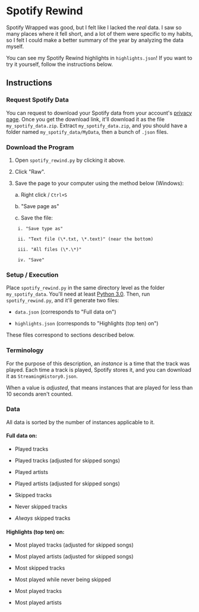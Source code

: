 # Spotify Rewind

Spotify Wrapped was good, but I felt like I lacked the *real* data. I saw so many places where it fell short, and a lot of them were specific to my habits, so I felt I could make a better summary of the year by analyzing the data myself.

You can see my Spotify Rewind highlights in `highlights.json`! If you want to try it yourself, follow the instructions below.

## Instructions

### Request Spotify Data

You can request to download your Spotify data from your account's [privacy page](https://www.spotify.com/ca-en/account/privacy/). Once you get the download link, it'll download it as the file `my_spotify_data.zip`. Extract `my_spotify_data.zip`, and you should have a folder named `my_spotify_data/MyData`, then a bunch of `.json` files.

### Download the Program

1. Open `spotify_rewind.py` by clicking it above.

2. Click "Raw".

3. Save the page to your computer using the method below (Windows):

    a. Right click  / `Ctrl+S`
   
    b. "Save page as"
    
    c. Save the file:
   
        i. "Save type as"
   
        ii. "Text file (\*.txt, \*.text)" (near the bottom)
   
        iii. "All files (\*.\*)"
   
        iv. "Save"

### Setup / Execution
Place `spotify_rewind.py` in the same directory level as the folder `my_spotify_data`. You'll need at least [Python 3.0](https://www.python.org/downloads/). Then, run `spotify_rewind.py`, and it'll generate two files:

 - `data.json` (corresponds to "Full data on")
 
 - `highlights.json` (corresponds to "Highlights (top ten) on")
 
These files correspond to sections described below.

### Terminology

For the purpose of this description, an *instance* is a time that the track was played. Each time a track is played, Spotify stores it, and you can download it as `StreamingHistory0.json`.

When a value is *adjusted*, that means instances that are played for less than 10 seconds aren't counted.

### Data

All data is sorted by the number of instances applicable to it.

#### Full data on:

 - Played tracks
 
 - Played tracks (adjusted for skipped songs)
 
 - Played artists
 
 - Played artists (adjusted for skipped songs)
 
 - Skipped tracks
 
 - Never skipped tracks
 
 - *Always* skipped tracks
 

#### Highlights (top ten) on:

 - Most played tracks (adjusted for skipped songs)
 
 - Most played artists (adjusted for skipped songs)
 
 - Most skipped tracks
 
 - Most played while never being skipped
 
 - Most played tracks
 
 - Most played artists